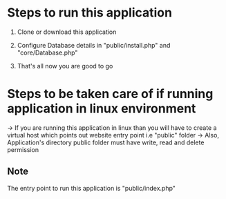 # Steps to run this application

1. Clone or download this application

2. Configure Database details in "public/install.php" and "core/Database.php"

3. That's all now you are good to go

# Steps to be taken care of if running application in linux environment
-> If you are running this application in linux than you will have to create a virtual host which points out website entry point i.e "public" folder
-> Also, Application's directory public folder must have write, read and delete permission

## Note

The entry point to run this application is "public/index.php"
